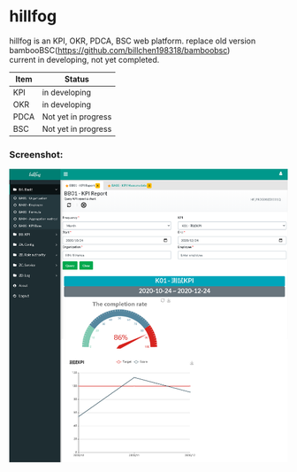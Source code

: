 # hillfog
hillfog is an KPI, OKR, PDCA, BSC web platform. replace old version bambooBSC(https://github.com/billchen198318/bamboobsc)
<br>
current in developing, not yet completed.

Item  | Status
------------- | -------------
KPI  | in developing
OKR  | in developing
PDCA  | Not yet in progress
BSC  | Not yet in progress

### Screenshot: 

<img alt="demo1" src="https://raw.githubusercontent.com/billchen198318/hillfog/master/doc/001.png">
